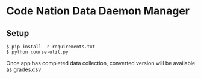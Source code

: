 # Code Nation Data Daemon Manager

## Setup
```
$ pip install -r requirements.txt
$ python course-util.py
```
Once app has completed data collection, converted version will be available as grades.csv
